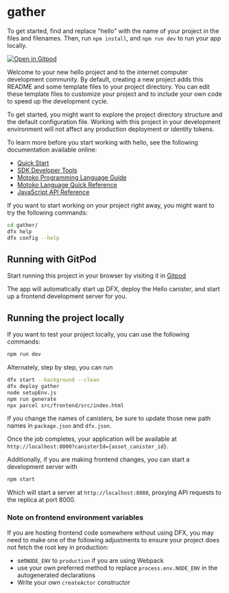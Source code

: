# gather

To get started, find and replace "hello" with the name of your project in the files and filenames. Then, run `npm install`, and `npm run dev` to run your app locally.

[![Open in Gitpod](https://gitpod.io/button/open-in-gitpod.svg)](https://gitpod.io/#https://github.com/mymikemiller/gather)

Welcome to your new hello project and to the internet computer development community. By default, creating a new project adds this README and some template files to your project directory. You can edit these template files to customize your project and to include your own code to speed up the development cycle.

To get started, you might want to explore the project directory structure and the default configuration file. Working with this project in your development environment will not affect any production deployment or identity tokens.

To learn more before you start working with hello, see the following documentation available online:

- [Quick Start](https://sdk.dfinity.org/docs/quickstart/quickstart-intro.html)
- [SDK Developer Tools](https://sdk.dfinity.org/docs/developers-guide/sdk-guide.html)
- [Motoko Programming Language Guide](https://sdk.dfinity.org/docs/language-guide/motoko.html)
- [Motoko Language Quick Reference](https://sdk.dfinity.org/docs/language-guide/language-manual.html)
- [JavaScript API Reference](https://erxue-5aaaa-aaaab-qaagq-cai.raw.ic0.app)

If you want to start working on your project right away, you might want to try the following commands:

```bash
cd gather/
dfx help
dfx config --help
```

## Running with GitPod
Start running this project in your browser by visiting it in [Gitpod](https://gitpod.io/#https://github.com/krpeacock/dfx-template-react)

The app will automatically start up DFX, deploy the Hello canister, and start up a frontend development server for you.

## Running the project locally

If you want to test your project locally, you can use the following commands:

```bash
npm run dev
```

Alternately, step by step, you can run 

```bash
dfx start --background --clean
dfx deploy gather
node setupEnv.js
npm run generate
npx parcel src/frontend/src/index.html
```

If you change the names of canisters, be sure to update those new path names in `package.json` and `dfx.json`.


Once the job completes, your application will be available at `http://localhost:8000?canisterId={asset_canister_id}`.

Additionally, if you are making frontend changes, you can start a development server with

```bash
npm start
```

Which will start a server at `http://localhost:8080`, proxying API requests to the replica at port 8000.

### Note on frontend environment variables

If you are hosting frontend code somewhere without using DFX, you may need to make one of the following adjustments to ensure your project does not fetch the root key in production:

- set`NODE_ENV` to `production` if you are using Webpack
- use your own preferred method to replace `process.env.NODE_ENV` in the autogenerated declarations
- Write your own `createActor` constructor
